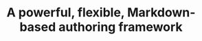 ---
name: markdoc
host: markdoc.dev
origin: https://markdoc.dev
pathname: /
search: ''
href: https://markdoc.dev/
title: A powerful, flexible, Markdown-based authoring framework
ogTitle: A powerful, flexible, Markdown-based authoring framework
twitterTitle: ''
description: >-
  From personal blogs to massive documentation sites, Markdoc is a content
  authoring system that grows with you.
ogDescription: >-
  From personal blogs to massive documentation sites, Markdoc is a content
  authoring system that grows with you.
image: https://markdoc.dev/images/share.png
ogImage: https://markdoc.dev/images/share.png
twitterImage: https://markdoc.dev/images/share.png
keywords: ''

---